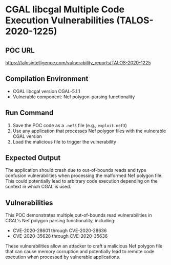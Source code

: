 # CGAL libcgal Multiple Code Execution Vulnerabilities (TALOS-2020-1225)

## POC URL
https://talosintelligence.com/vulnerability_reports/TALOS-2020-1225

## Compilation Environment
- CGAL libcgal version CGAL-5.1.1
- Vulnerable component: Nef polygon-parsing functionality

## Run Command
1. Save the POC code as a `.nef3` file (e.g., `exploit.nef3`)
2. Use any application that processes Nef polygon files with the vulnerable CGAL version
3. Load the malicious file to trigger the vulnerability

## Expected Output
The application should crash due to out-of-bounds reads and type confusion vulnerabilities when processing the malformed Nef polygon file. This could potentially lead to arbitrary code execution depending on the context in which CGAL is used.

## Vulnerabilities
This POC demonstrates multiple out-of-bounds read vulnerabilities in CGAL's Nef polygon parsing functionality, including:
- CVE-2020-28601 through CVE-2020-28636
- CVE-2020-35628 through CVE-2020-35636

These vulnerabilities allow an attacker to craft a malicious Nef polygon file that can cause memory corruption and potentially lead to remote code execution when processed by vulnerable applications.